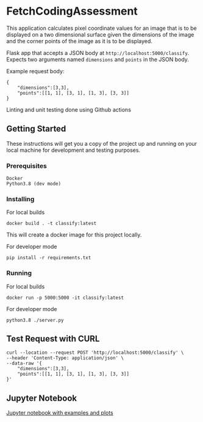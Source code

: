 # FetchCodingAssessment

This application calculates pixel coordinate values for an image that is to be displayed on a two dimensional surface given the dimensions of the image and the corner points of the image as it is to be displayed.

Flask app that accepts a JSON body at `http://localhost:5000/classify`. Expects two arguments named `dimensions` and `points` in the JSON body. 

Example request body:

```
{
    "dimensions":[3,3],
    "points":[[1, 1], [3, 1], [1, 3], [3, 3]]
}
```

Linting and unit testing done using Github actions

## Getting Started

These instructions will get you a copy of the project up and running on your local machine for development and testing purposes.

### Prerequisites

```
Docker
Python3.8 (dev mode)
```

### Installing

For local builds

```
docker build . -t classify:latest
```

This will create a docker image for this project locally.


For developer mode

```
pip install -r requirements.txt
```

### Running

For local builds

```
docker run -p 5000:5000 -it classify:latest
```

For developer mode
```
python3.8 ./server.py
```

## Test Request with CURL

```
curl --location --request POST 'http://localhost:5000/classify' \
--header 'Content-Type: application/json' \
--data-raw '{
    "dimensions":[3,3],
    "points":[[1, 1], [3, 1], [1, 3], [3, 3]]
}'
```

## Jupyter Notebook

[Jupyter notebook with examples and plots](https://carriestienen.github.io/FetchCodingAssessment/)
